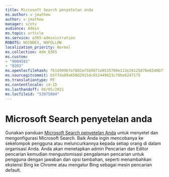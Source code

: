 ```yaml
---
title: Microsoft Search penyetelan anda
ms.author: v-jmathew
author: v-jmathew
manager: scotv
audience: Admin
ms.topic: article
ms.service: o365-administration
ROBOTS: NOINDEX, NOFOLLOW
localization_priority: Normal
ms.collection: Adm_O365
ms.custom:
- "9004591"
- "8203"
ms.openlocfilehash: f61d90967af882ef5b9871e8535704e112e26125878e6540b772f2ae54e83d37
ms.sourcegitcommit: b5f7da89a650d2915dc652449623c78be6247175
ms.translationtype: MT
ms.contentlocale: id-ID
ms.lasthandoff: 08/05/2021
ms.locfileid: "53975804"
---
```

# <a name="microsoft-search-setup-guide"></a>Microsoft Search penyetelan anda

Gunakan panduan [Microsoft Search penyetelan Anda](https://go.microsoft.com/fwlink/?linkid=2153798) untuk menyetel dan mengonfigurasi Microsoft Search. Baik Anda ingin mencobanya ke sekelompok pengguna atau meluncurkannya kepada setiap orang di dalam organisasi Anda. Anda akan menetapkan admin Pencarian dan Editor pencarian kemudian mengustomisasi pengalaman pencarian untuk pengguna dengan jawaban dan opsi tambahan, seperti menambahkan ekstensi Bing ke Chrome atau mengatur Bing sebagai mesin pencarian default.
